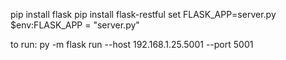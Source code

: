 pip install flask
pip install flask-restful
set FLASK_APP=server.py
$env:FLASK_APP = "server.py"

to run: py -m flask run --host 192.168.1.25.5001 --port 5001
